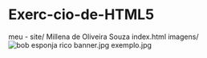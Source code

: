 # Exerc-cio-de-HTML5
meu - site/ Millena de Oliveira Souza
index.html
imagens/ ![bob esponja rico](https://github.com/user-attachments/assets/09c20efd-ba10-4e62-a1d0-8410328c5603)
banner.jpg
exemplo.jpg
